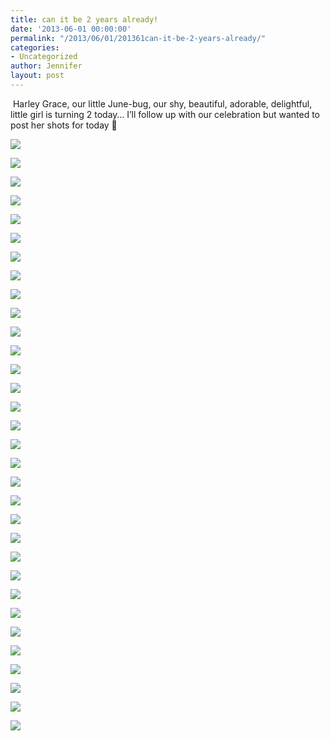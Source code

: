 ```yaml
---
title: can it be 2 years already!
date: '2013-06-01 00:00:00'
permalink: "/2013/06/01/201361can-it-be-2-years-already/"
categories:
- Uncategorized
author: Jennifer
layout: post
---
```


&nbsp;Harley Grace, our little June-bug, our shy, beautiful, adorable, delightful, little girl is turning 2 today&#8230; I&#8217;ll follow up with our celebration but wanted to post her shots for today 🙂

<div class="image-gallery-wrapper">
  <p>
    <img src="http://static1.squarespace.com/static/50db6bb3e4b015296cd43789/50dfa5b1e4b0dc6320e0b5ea/50e26a3ae4b015296ce5eaa6/1363551202986/2011-12-24+20.22.57.jpg.57.jpg?format=original" />
  </p>

  <p>
    <img src="http://static1.squarespace.com/static/50db6bb3e4b015296cd43789/50dfa5b1e4b0dc6320e0b5ea/50e31d8ee4b0a05702b41092/1363551189604/2011-06-01+09.18.49.jpg.49.jpg?format=original" />
  </p>

  <p>
    <img src="http://static1.squarespace.com/static/50db6bb3e4b015296cd43789/50dfa5b1e4b0dc6320e0b5ea/50e31d97e4b0c2f4976ebbf6/1430547586935/2011-06-01+09.42.45.jpg.45.jpg?format=original" />
  </p>

  <p>
    <img src="http://static1.squarespace.com/static/50db6bb3e4b015296cd43789/50dfa5b1e4b0dc6320e0b5ea/50e2727de4b0395512a2d391/1363551157079/2012-08-11+13.47.52.jpg.52.jpg?format=original" />
  </p>

  <p>
    <img src="http://static1.squarespace.com/static/50db6bb3e4b015296cd43789/50dfa5b1e4b0dc6320e0b5ea/50e26d2ae4b0395512a2cb02/1363551111632/2012-03-11+15.45.27.jpg.27.jpg?format=original" />
  </p>

  <p>
    <img src="http://static1.squarespace.com/static/50db6bb3e4b015296cd43789/50dfa5b1e4b0dc6320e0b5ea/50e26863e4b0a05702b3179e/1363551099991/2011-10-29+20.30.49.jpg.49.jpg?format=original" />
  </p>

  <p>
    <img src="http://static1.squarespace.com/static/50db6bb3e4b015296cd43789/50dfa5b1e4b0dc6320e0b5ea/50e26866e4b015296ce5e7f6/1363551191879/2011-10-30+16.42.15.jpg.15.jpg?format=original" />
  </p>

  <p>
    <img src="http://static1.squarespace.com/static/50db6bb3e4b015296cd43789/50dfa5b1e4b0dc6320e0b5ea/50e269ede4b0c2f4976dbc1c/1363551118557/2011-11-17+10.28.29.jpg.29.jpg?format=original" />
  </p>

  <p>
    <img src="http://static1.squarespace.com/static/50db6bb3e4b015296cd43789/50dfa5b1e4b0dc6320e0b5ea/50e26a5fe4b0c2f4976dbc6d/1363551161674/2012-01-07+12.54.43.jpg.43.jpg?format=original" />
  </p>

  <p>
    <img src="http://static1.squarespace.com/static/50db6bb3e4b015296cd43789/50dfa5b1e4b0dc6320e0b5ea/50e270d1e4b0395512a2d18c/1363551113310/2012-06-01+19.02.28.jpg.28.jpg?format=original" />
  </p>

  <p>
    <img src="http://static1.squarespace.com/static/50db6bb3e4b015296cd43789/50dfa5b1e4b0dc6320e0b5ea/50e270eee4b0a05702b32857/1363551169870/2012-06-24+13.38.04.jpg.04.jpg?format=original" />
  </p>

  <p>
    <img src="http://static1.squarespace.com/static/50db6bb3e4b015296cd43789/50dfa5b1e4b0dc6320e0b5ea/50e270f6e4b0c2f4976dc943/1363551130069/2012-06-24+13.38.05.jpg.05.jpg?format=original" />
  </p>

  <p>
    <img src="http://static1.squarespace.com/static/50db6bb3e4b015296cd43789/50dfa5b1e4b0dc6320e0b5ea/50e270ffe4b015296ce5f5f1/1430547654306/2012-07-04+13.01.13.jpg.13.jpg?format=original" />
  </p>

  <p>
    <img src="http://static1.squarespace.com/static/50db6bb3e4b015296cd43789/50dfa5b1e4b0dc6320e0b5ea/50e27261e4b0a05702b32b92/1363551176955/2012-08-11+13.47.50.jpg.50.jpg?format=original" />
  </p>

  <p>
    <img src="http://static1.squarespace.com/static/50db6bb3e4b015296cd43789/50dfa5b1e4b0dc6320e0b5ea/50e272a8e4b0395512a2d3aa/1363551155615/2012-08-13+11.11.26.jpg.26.jpg?format=original" />
  </p>

  <p>
    <img src="http://static1.squarespace.com/static/50db6bb3e4b015296cd43789/50dfa5b1e4b0dc6320e0b5ea/50e272b4e4b0c2f4976dcaf0/1363551118142/2012-08-13+11.11.39.jpg.39.jpg?format=original" />
  </p>

  <p>
    <img src="http://static1.squarespace.com/static/50db6bb3e4b015296cd43789/50dfa5b1e4b0dc6320e0b5ea/50e27326e4b0c2f4976dcb78/1363551190515/2012-08-16+17.22.16.jpg.16.jpg?format=original" />
  </p>

  <p>
    <img src="http://static1.squarespace.com/static/50db6bb3e4b015296cd43789/50dfa5b1e4b0dc6320e0b5ea/50e2735ce4b0a05702b32ca3/1363551171372/2012-08-16+17.45.36.jpg.36.jpg?format=original" />
  </p>

  <p>
    <img src="http://static1.squarespace.com/static/50db6bb3e4b015296cd43789/50dfa5b1e4b0dc6320e0b5ea/50e273e5e4b015296ce5fa8c/1363551162085/2012-08-26+19.16.20.jpg.20.jpg?format=original" />
  </p>

  <p>
    <img src="http://static1.squarespace.com/static/50db6bb3e4b015296cd43789/50dfa5b1e4b0dc6320e0b5ea/50e273f6e4b0a05702b32d58/1363551129575/2012-08-29+17.43.21.jpg.21.jpg?format=original" />
  </p>

  <p>
    <img src="http://static1.squarespace.com/static/50db6bb3e4b015296cd43789/50dfa5b1e4b0dc6320e0b5ea/50e27443e4b0395512a2d53a/1363551131494/2012-09-05+08.20.32.jpg.32.jpg?format=original" />
  </p>

  <p>
    <img src="http://static1.squarespace.com/static/50db6bb3e4b015296cd43789/50dfa5b1e4b0dc6320e0b5ea/50e27471e4b015296ce5fb5d/1363551152357/2012-09-16+17.17.59.jpg.59.jpg?format=original" />
  </p>

  <p>
    <img src="http://static1.squarespace.com/static/50db6bb3e4b015296cd43789/50dfa5b1e4b0dc6320e0b5ea/50e274dde4b0a05702b32e09/1363551120718/2012-09-27+18.16.56.jpg.56.jpg?format=original" />
  </p>

  <p>
    <img src="http://static1.squarespace.com/static/50db6bb3e4b015296cd43789/50dfa5b1e4b0dc6320e0b5ea/50e275f9e4b0a05702b32f3b/1363551131280/2012-10-03+17.48.35.jpg.35.jpg?format=original" />
  </p>

  <p>
    <img src="http://static1.squarespace.com/static/50db6bb3e4b015296cd43789/50dfa5b1e4b0dc6320e0b5ea/50e27648e4b015296ce5fe7c/1363551194548/2012-10-19+16.45.36.jpg.36.jpg?format=original" />
  </p>

  <p>
    <img src="http://static1.squarespace.com/static/50db6bb3e4b015296cd43789/50dfa5b1e4b0dc6320e0b5ea/50e250c1e4b0a05702b2e2cb/1363551146381/2011-06-01+09.17.24.jpg.24.jpg?format=original" />
  </p>

  <p>
    <img src="http://static1.squarespace.com/static/50db6bb3e4b015296cd43789/50dfa5b1e4b0dc6320e0b5ea/50e31dabe4b0c2f4976ebc2d/1363551095052/2011-06-02+14.03.55.jpg.55.jpg?format=original" />
  </p>

  <p>
    <img src="http://static1.squarespace.com/static/50db6bb3e4b015296cd43789/50dfa5b1e4b0dc6320e0b5ea/51460c50e4b04055d307cae9/1363551214126/2013-03-14+16.11.51.jpg.51.jpg?format=original" />
  </p>

  <p>
    <img src="http://static1.squarespace.com/static/50db6bb3e4b015296cd43789/50dfa5b1e4b0dc6320e0b5ea/51460c74e4b0b46e7e42179d/1363551144157/2013-03-14+16.11.57.jpg.57.jpg?format=original" />
  </p>

  <p>
    <img src="http://static1.squarespace.com/static/50db6bb3e4b015296cd43789/50dfa5b1e4b0dc6320e0b5ea/51460cb6e4b04055d307cbce/1363551120481/2013-03-14+12.43.20.jpg.20.jpg?format=original" />
  </p>

  <p>
    <img src="http://static1.squarespace.com/static/50db6bb3e4b015296cd43789/50dfa5b1e4b0dc6320e0b5ea/51460d03e4b00ba8e4be032f/1363551206222/2013-03-14+12.33.40.jpg.40.jpg?format=original" />
  </p>

  <p>
    <img src="http://static1.squarespace.com/static/50db6bb3e4b015296cd43789/50dfa5b1e4b0dc6320e0b5ea/51a90bcee4b0687273e301f0/1370033115655/2013-05-28+16.15.50.jpg.50.jpg?format=original" />
  </p>
</div>
